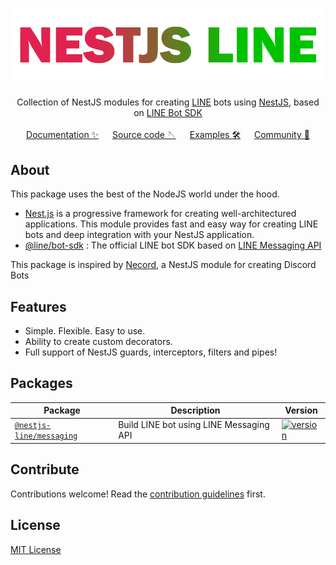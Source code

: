 <div align="center">
   <h1>
       <a href="#"><img src="docs/static/img/banner.png" alt ="NestJS LINE Logo"></a>
   </h1>
   Collection of NestJS modules for creating <a href="https://line.me">LINE</a> bots using <a href="https://nestjs.com">NestJS</a>, based on <a href="https://github.com/line/line-bot-sdk-nodejs">LINE Bot SDK</a>
   <br/><br/>
   <a href="https://wolffparkinson.github.io/nestjs-line">Documentation ✨</a> &emsp; <a href="https://github.com/wolffparkinson/nestjs-line">Source code 🪡</a> &emsp; <a href="https://github.com/wolffparkinson/examples">Examples 🛠️</a> &emsp; <a href="https://discord.gg/vn7ctHe23q">Community 💬</a>
</div>

## About

This package uses the best of the NodeJS world under the hood.

- [Nest.js](https://github.com/nestjs) is a progressive framework for creating well-architectured applications. This module provides fast and easy way for creating LINE bots and deep integration with your NestJS application.
- [@line/bot-sdk](https://github.com/line/line-bot-sdk-nodejs) : The official LINE bot SDK based on [LINE Messaging API](https://developers.line.biz/en/docs/messaging-api)

This package is inspired by [Necord](https://github.com/necordjs/necord), a NestJS module for creating Discord Bots

## Features

- Simple. Flexible. Easy to use.
- Ability to create custom decorators.
- Full support of NestJS guards, interceptors, filters and pipes!

## Packages

| Package                                          | Description                             | Version                                                                                                                     |
| ------------------------------------------------ | --------------------------------------- | --------------------------------------------------------------------------------------------------------------------------- |
| [`@nestjs-line/messaging`](./packages/messaging) | Build LINE bot using LINE Messaging API | [![version](https://img.shields.io/npm/v/@nestjs-line/messaging.svg)](https://www.npmjs.com/package/@nestjs-line/messaging) |

## Contribute

Contributions welcome! Read the [contribution guidelines](.github/CONTRIBUTING.md) first.

## License

[MIT License](LICENSE)
